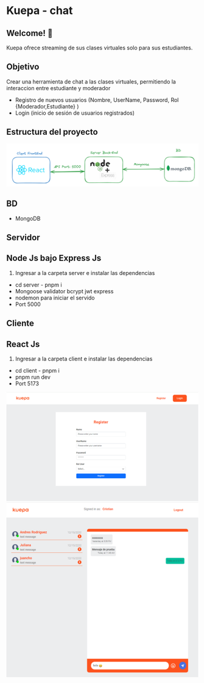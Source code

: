 # Kuepa - chat

## Welcome! 👋

Kuepa ofrece streaming de sus clases virtuales solo para sus estudiantes.

## Objetivo

Crear una herramienta de chat a las clases virtuales, permitiendo la interaccion entre estudiante y moderador

- Registro de nuevos usuarios (Nombre, UserName, Password, Rol {Moderador,Estudiante} )
- Login (inicio de sesión de usuarios registrados)

## Estructura del proyecto

![Diseño o preview](./preview/Arqui.png)

## BD

- MongoDB

## Servidor

## Node Js bajo Express Js

1. Ingresar a la carpeta server e instalar las dependencias

- cd server - pnpm i
- Mongoose validator bcrypt jwt express
- nodemon para iniciar el servido
- Port 5000

## Cliente

## React Js

1. Ingresar a la carpeta client e instalar las dependencias

- cd client - pnpm i
- pnpm run dev
- Port 5173

![Diseño o preview](./preview/Client.png)
![Diseño o preview](./preview/Chat.png)
